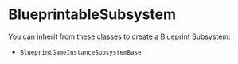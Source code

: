 # BlueprintableSubsystem

You can inherit from these classes to create a Blueprint Subsystem:

* `BlueprintGameInstanceSubsystemBase`